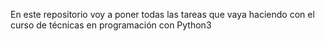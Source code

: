 
En este repositorio voy a poner todas las tareas que vaya haciendo con el curso de técnicas en programación con Python3
